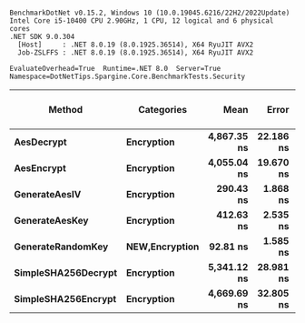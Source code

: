 ```

BenchmarkDotNet v0.15.2, Windows 10 (10.0.19045.6216/22H2/2022Update)
Intel Core i5-10400 CPU 2.90GHz, 1 CPU, 12 logical and 6 physical cores
.NET SDK 9.0.304
  [Host]     : .NET 8.0.19 (8.0.1925.36514), X64 RyuJIT AVX2
  Job-ZSLFFS : .NET 8.0.19 (8.0.1925.36514), X64 RyuJIT AVX2

EvaluateOverhead=True  Runtime=.NET 8.0  Server=True  
Namespace=DotNetTips.Spargine.Core.BenchmarkTests.Security  

```
| Method              | Categories         | Mean        | Error     | StdDev    | StdErr   | Min         | Q1          | Median      | Q3          | Max         | Op/s         | CI99.9% Margin | Iterations | Kurtosis | MValue | Skewness | Rank | LogicalGroup | Baseline | Gen0   | Completed Work Items | Lock Contentions | Exceptions | Code Size | Gen1   | Allocated |
|-------------------- |------------------- |------------:|----------:|----------:|---------:|------------:|------------:|------------:|------------:|------------:|-------------:|---------------:|-----------:|---------:|-------:|---------:|-----:|------------- |--------- |-------:|---------------------:|-----------------:|-----------:|----------:|-------:|----------:|
| **AesDecrypt**          | **Encryption**         | **4,867.35 ns** | **22.186 ns** | **20.753 ns** | **5.358 ns** | **4,836.35 ns** | **4,853.63 ns** | **4,858.74 ns** | **4,884.95 ns** | **4,907.63 ns** |    **205,450.6** |       **4.821 ns** |      **15.00** |    **1.723** |  **2.000** |   **0.3350** |    **6** | *****            | **No**       | **0.1526** |                    **-** |                **-** |          **-** |        **NA** | **0.0076** |   **14080 B** |
| **AesEncrypt**          | **Encryption**         | **4,055.04 ns** | **19.670 ns** | **16.425 ns** | **4.556 ns** | **4,025.81 ns** | **4,044.53 ns** | **4,050.62 ns** | **4,061.53 ns** | **4,091.62 ns** |    **246,606.6** |       **4.222 ns** |      **13.00** |    **2.840** |  **2.000** |   **0.4529** |    **4** | *****            | **No**       | **0.1373** |                    **-** |                **-** |          **-** |        **NA** | **0.0076** |   **12656 B** |
| **GenerateAesIV**       | **Encryption**         |   **290.43 ns** |  **1.868 ns** |  **1.747 ns** | **0.451 ns** |   **287.43 ns** |   **289.23 ns** |   **290.60 ns** |   **291.59 ns** |   **293.38 ns** |  **3,443,166.2** |       **7.274 ns** |      **15.00** |    **1.954** |  **2.000** |   **0.1492** |    **2** | *****            | **No**       | **0.0024** |                    **-** |                **-** |          **-** |        **NA** |      **-** |     **256 B** |
| **GenerateAesKey**      | **Encryption**         |   **412.63 ns** |  **2.535 ns** |  **2.371 ns** | **0.612 ns** |   **408.98 ns** |   **410.89 ns** |   **412.71 ns** |   **414.41 ns** |   **416.19 ns** |  **2,423,470.0** |       **7.194 ns** |      **15.00** |    **1.567** |  **2.000** |  **-0.0976** |    **3** | *****            | **No**       | **0.0038** |                    **-** |                **-** |          **-** |        **NA** |      **-** |     **368 B** |
| **GenerateRandomKey**   | ****NEW**,Encryption** |    **92.81 ns** |  **1.585 ns** |  **1.482 ns** | **0.383 ns** |    **90.49 ns** |    **91.93 ns** |    **92.41 ns** |    **93.55 ns** |    **95.56 ns** | **10,774,868.5** |       **7.309 ns** |      **15.00** |    **2.095** |  **2.000** |   **0.5674** |    **1** | *****            | **No**       | **0.0010** |                    **-** |                **-** |          **-** |     **123 B** |      **-** |      **88 B** |
| **SimpleSHA256Decrypt** | **Encryption**         | **5,341.12 ns** | **28.981 ns** | **27.108 ns** | **6.999 ns** | **5,292.97 ns** | **5,323.89 ns** | **5,329.20 ns** | **5,365.25 ns** | **5,383.86 ns** |    **187,226.7** |       **4.000 ns** |      **15.00** |    **1.844** |  **2.000** |   **0.3065** |    **7** | *****            | **No**       | **0.1221** |                    **-** |                **-** |          **-** |     **376 B** |      **-** |   **11200 B** |
| **SimpleSHA256Encrypt** | **Encryption**         | **4,669.69 ns** | **32.805 ns** | **30.686 ns** | **7.923 ns** | **4,616.04 ns** | **4,650.59 ns** | **4,666.69 ns** | **4,693.40 ns** | **4,725.25 ns** |    **214,146.8** |       **3.539 ns** |      **15.00** |    **1.906** |  **2.000** |   **0.0993** |    **5** | *****            | **No**       | **0.1373** |                    **-** |                **-** |          **-** |     **373 B** | **0.0076** |   **12848 B** |
